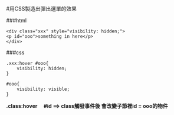 #用CSS製造出彈出選單的效果

###html
```
<div class="xxx" style="visibility: hidden;">
<p id="ooo">something in here</p>
</div>
```

###css
```
.xxx:hover #ooo{
    visibility: hidden;
}

#ooo{
    visibility: visible;
}
```

**.class:hover &emsp;#id ==> class觸發事件後 會改變子節裡id = ooo的物件**